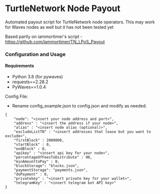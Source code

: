 # TurtleNetwork Node Payout

Automated payout script for TurtleNetwork node operators. This may work for Waves nodes as well but it has not been 
tested yet

Based partly on iammortimer's script - https://github.com/iammortimer/TN_LPoS_Payout

### Configuration and Usage

#### Requirements
- Python 3.8 (for pywaves)  
- requests==2.28.2  
- PyWaves==1.0.4  



Config File: 
- Rename config_example.json to config.json and modify as needed. 

```
{
    "node": "<insert your node address and port>",
    "address" : "<insert the address if your node>",
    "alias" : "<insert node alias (optional)>",
    "excludeListTN" : "<insert addresses that lease but you want to exclude>",
    "firstBlock" : 2000000,
    "startBlock" : 0,
    "endBlock" : 0,
    "apikey" : "<insert api key for your node>",
    "percentageOfFeesToDistribute" : 90,
    "minAmounttoPay" : 0,
    "blockStorage": "blocks.json",
    "paymentStorage": "payments.json",
    "doPayment" : 0,
    "privatekey" : "<insert private key for your wallet>",
    "telegramKey" : "<insert telegram bot API key>"
}


```